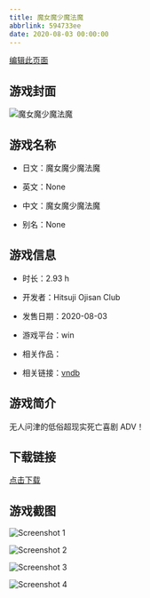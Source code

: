 ```yaml
---
title: 魔女魔少魔法魔
abbrlink: 594733ee
date: 2020-08-03 00:00:00
---
```

[编辑此页面](https://github.com/ACG-3/ADV3-source/blob/main/source/_posts/games/%E9%AD%94%E5%A5%B3%E9%AD%94%E5%B0%91%E9%AD%94%E6%B3%95%E9%AD%94.md)

## 游戏封面

![魔女魔少魔法魔](https://pan.timero.xyz/d/onedrive/img_lib_001/%E9%AD%94%E5%A5%B3%E9%AD%94%E5%B0%91%E9%AD%94%E6%B3%95%E9%AD%94_cover.avif)


## 游戏名称

- 日文：魔女魔少魔法魔
- 英文：None
- 中文：魔女魔少魔法魔

- 别名：None


## 游戏信息

- 时长：2.93 h
- 开发者：Hitsuji Ojisan Club
- 发售日期：2020-08-03
- 游戏平台：win
- 相关作品：

- 相关链接：[vndb](https://vndb.org/v28902)


## 游戏简介

无人问津的低俗超现实死亡喜剧 ADV！


## 下载链接

[点击下载](https://pan.timero.xyz/onedrive/adv_lib_001/%E9%AD%94%E5%A5%B3%E9%AD%94%E5%B0%91%E9%AD%94%E6%B3%95%E9%AD%94)


## 游戏截图


![Screenshot 1](https://pan.timero.xyz/d/onedrive/img_lib_001/%E9%AD%94%E5%A5%B3%E9%AD%94%E5%B0%91%E9%AD%94%E6%B3%95%E9%AD%94_Screenshot_1.avif)

![Screenshot 2](https://pan.timero.xyz/d/onedrive/img_lib_001/%E9%AD%94%E5%A5%B3%E9%AD%94%E5%B0%91%E9%AD%94%E6%B3%95%E9%AD%94_Screenshot_2.avif)

![Screenshot 3](https://pan.timero.xyz/d/onedrive/img_lib_001/%E9%AD%94%E5%A5%B3%E9%AD%94%E5%B0%91%E9%AD%94%E6%B3%95%E9%AD%94_Screenshot_3.avif)

![Screenshot 4](https://pan.timero.xyz/d/onedrive/img_lib_001/%E9%AD%94%E5%A5%B3%E9%AD%94%E5%B0%91%E9%AD%94%E6%B3%95%E9%AD%94_Screenshot_4.avif)

